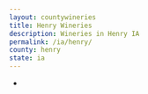 ```yaml
---
layout: countywineries
title: Henry Wineries
description: Wineries in Henry IA
permalink: /ia/henry/
county: henry
state: ia
---
```

-
